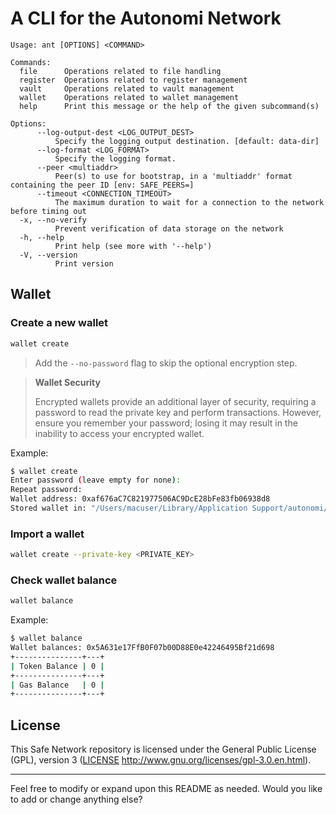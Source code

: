 # A CLI for the Autonomi Network

```
Usage: ant [OPTIONS] <COMMAND>

Commands:
  file      Operations related to file handling
  register  Operations related to register management
  vault     Operations related to vault management
  wallet    Operations related to wallet management
  help      Print this message or the help of the given subcommand(s)

Options:
      --log-output-dest <LOG_OUTPUT_DEST>
          Specify the logging output destination. [default: data-dir]
      --log-format <LOG_FORMAT>
          Specify the logging format.
      --peer <multiaddr>
          Peer(s) to use for bootstrap, in a 'multiaddr' format containing the peer ID [env: SAFE_PEERS=]
      --timeout <CONNECTION_TIMEOUT>
          The maximum duration to wait for a connection to the network before timing out
  -x, --no-verify
          Prevent verification of data storage on the network
  -h, --help
          Print help (see more with '--help')
  -V, --version
          Print version
```

## Wallet

### Create a new wallet

```bash
wallet create
```

> Add the `--no-password` flag to skip the optional encryption step.

> **Wallet Security**
>
> Encrypted wallets provide an additional layer of security, requiring a password to read the private key and perform
> transactions. However, ensure you remember your password; losing it may result in the inability to access your encrypted
> wallet.

Example:

   ```bash
   $ wallet create
   Enter password (leave empty for none):
   Repeat password:
   Wallet address: 0xaf676aC7C821977506AC9DcE28bFe83fb06938d8
   Stored wallet in: "/Users/macuser/Library/Application Support/autonomi/client/wallets/0xaf676aC7C821977506AC9DcE28bFe83fb06938d8.encrypted"
   ```

### Import a wallet

```bash
wallet create --private-key <PRIVATE_KEY>
```

### Check wallet balance

```bash
wallet balance
```

Example:

   ```bash
   $ wallet balance
   Wallet balances: 0x5A631e17FfB0F07b00D88E0e42246495Bf21d698
   +---------------+---+
   | Token Balance | 0 |
   +---------------+---+
   | Gas Balance   | 0 |
   +---------------+---+
   ```

## License

This Safe Network repository is licensed under the General Public License (GPL), version
3 ([LICENSE](LICENSE) http://www.gnu.org/licenses/gpl-3.0.en.html).

---

Feel free to modify or expand upon this README as needed. Would you like to add or change anything else?
